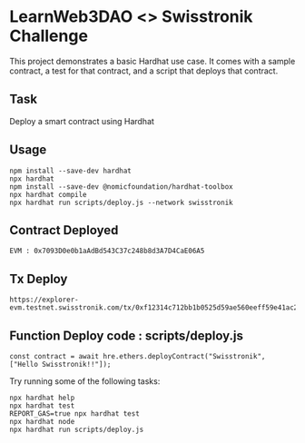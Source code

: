 # LearnWeb3DAO <> Swisstronik Challenge

This project demonstrates a basic Hardhat use case. It comes with a sample contract, a test for that contract, and a script that deploys that contract.

## Task 
Deploy a smart contract using Hardhat

## Usage
```
npm install --save-dev hardhat
npx hardhat
npm install --save-dev @nomicfoundation/hardhat-toolbox
npx hardhat compile
npx hardhat run scripts/deploy.js --network swisstronik
```

## Contract Deployed
```
EVM : 0x7093D0e0b1aAdBd543C37c248b8d3A7D4CaE06A5
```

## Tx Deploy
```
https://explorer-evm.testnet.swisstronik.com/tx/0xf12314c712bb1b0525d59ae560eeff59e41ac2b6b61dac5898f83f1f8e45cedf
```

## Function Deploy code : scripts/deploy.js
```
const contract = await hre.ethers.deployContract("Swisstronik", ["Hello Swisstronik!!"]);
```
Try running some of the following tasks:

```shell
npx hardhat help
npx hardhat test
REPORT_GAS=true npx hardhat test
npx hardhat node
npx hardhat run scripts/deploy.js
```
